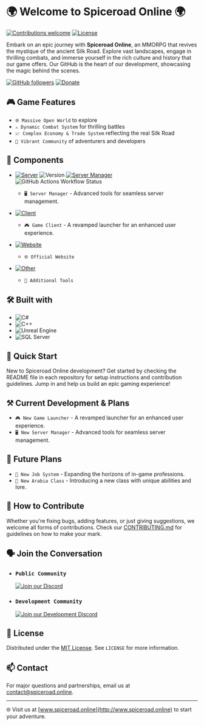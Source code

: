 # 🌍 Welcome to Spiceroad Online 🌍

[![Contributions welcome](https://img.shields.io/badge/contributions-welcome-darkgreen.svg)](https://github.com/Spiceroad-Online#-how-to-contribute)
[![License](https://img.shields.io/badge/license-GPL-green.svg)](#)

Embark on an epic journey with **Spiceroad Online**, an MMORPG that revives the mystique of the ancient Silk Road. Explore vast landscapes, engage in thrilling combats, and immerse yourself in the rich culture and history that our game offers. Our GitHub is the heart of our development, showcasing the magic behind the scenes.

[![GitHub followers](https://img.shields.io/github/followers/spiceroad-online)](https://github.com/Spiceroad-Online)
[![Donate](https://img.shields.io/badge/5%24-5ddca3?style=social&label=%F0%9F%90%8F%20Buy%20me%20a%20RAM)](https://www.buymeacoffee.com/Mitzesque)

## 🎮 Game Features

- `🌐 Massive Open World` to explore
- `⚔️ Dynamic Combat System` for thrilling battles
- `📈 Complex Economy & Trade System` reflecting the real Silk Road
- `👥 Vibrant Community` of adventurers and developers

## 🌳 Components

- [![Server](https://img.shields.io/badge/Server-3c3c3c?style=flat-square)](https://github.com/Spiceroad-Online/server) ![Version](https://img.shields.io/github/v/release/Spiceroad-Online/server?style=flat-square) [![Server Manager](https://github.com/Spiceroad-Online/server/actions/workflows/build-main.yml/badge.svg?branch=main&label=Server%20Manager)](https://github.com/Spiceroad-Online/server/actions/workflows/build-main.yml)
![GitHub Actions Workflow Status](https://img.shields.io/github/actions/workflow/status/spiceroad-online/server/publish-release?branch=main&style=flat-square)

  - `🖥️ Server Manager` - Advanced tools for seamless server management.
- [![Client](https://img.shields.io/badge/Client-3c3c3c?style=flat-square)](https://github.com/Spiceroad-Online/client)
  - `🎮 Game Client` - A revamped launcher for an enhanced user experience.
- [![Website](https://img.shields.io/badge/Website-3c3c3c?style=flat-square)](https://github.com/Spiceroad-Online/web-portal)
  - `🌐 Official Website`
- [![Other](https://img.shields.io/badge/Other-3c3c3c?style=flat-square)
](https://github.com/orgs/Spiceroad-Online/repositories)
  - `🔧 Additional Tools`

## 🛠️ Built with

- ![C#](https://img.shields.io/badge/C%23-239120.svg?style=for-the-badge&logo=c-sharp&logoColor=white)
- ![C++](https://img.shields.io/badge/C++-ff69b4.svg?style=for-the-badge&logo=c%2B%2B&logoColor=white)
- ![Unreal Engine](https://img.shields.io/badge/Unreal_Engine-313131.svg?style=for-the-badge&logo=unreal-engine&logoColor=white)
- ![SQL Server](https://img.shields.io/badge/SQL_Server-00599C.svg?style=for-the-badge&logo=microsoft-sql-server&logoColor=white)

## 🚀 Quick Start

New to Spiceroad Online development? Get started by checking the README file in each repository for setup instructions and contribution guidelines. Jump in and help us build an epic gaming experience!

## ⚒️ Current Development & Plans

- `🎮 New Game Launcher` - A revamped launcher for an enhanced user experience.
- `🖥️ New Server Manager` - Advanced tools for seamless server management.

## 🔮 Future Plans

- `💼 New Job System` - Expanding the horizons of in-game professions.
- `🕌 New Arabia Class` - Introducing a new class with unique abilities and lore.

## 🤝 How to Contribute

Whether you're fixing bugs, adding features, or just giving suggestions, we welcome all forms of contributions. Check our [CONTRIBUTING.md](CONTRIBUTING.md) for guidelines on how to make your mark.

## 🗣️ Join the Conversation

- ### `Public Community`
  [![Join our Discord](https://img.shields.io/discord/1207644486168084542.svg?style=for-the-badge&logo=discord&logoColor=white)](https://discord.gg/HWn4NxYQ56)
- ### `Development Community`
  [![Join our Development Discord](https://img.shields.io/discord/1222735908562931793.svg?style=for-the-badge&logo=discord&logoColor=white)](https://discord.gg/WGZ4jxPR8X)


## 📜 License

Distributed under the [MIT License](LICENSE). See `LICENSE` for more information.

## 📫 Contact

For major questions and partnerships, email us at [contact@spiceroad.online](mailto:contact@spiceroad.online).

---

🌐 Visit us at [www.spiceroad.online](http://www.spiceroad.online) to start your adventure.
